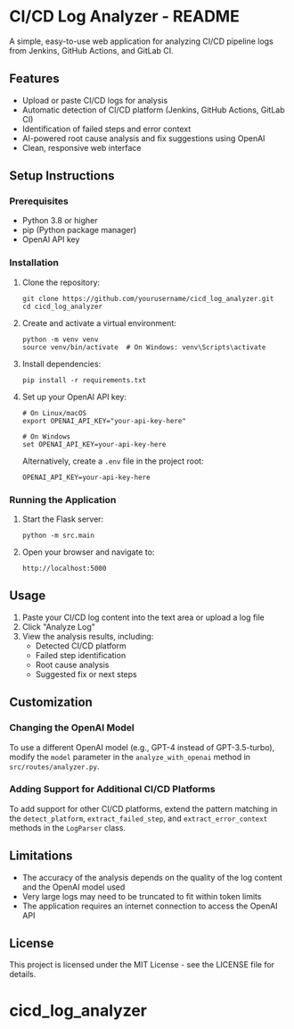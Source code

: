 # CI/CD Log Analyzer - README

A simple, easy-to-use web application for analyzing CI/CD pipeline logs from Jenkins, GitHub Actions, and GitLab CI.

## Features

- Upload or paste CI/CD logs for analysis
- Automatic detection of CI/CD platform (Jenkins, GitHub Actions, GitLab CI)
- Identification of failed steps and error context
- AI-powered root cause analysis and fix suggestions using OpenAI
- Clean, responsive web interface

## Setup Instructions

### Prerequisites

- Python 3.8 or higher
- pip (Python package manager)
- OpenAI API key

### Installation

1. Clone the repository:
   ```
   git clone https://github.com/yourusername/cicd_log_analyzer.git
   cd cicd_log_analyzer
   ```

2. Create and activate a virtual environment:
   ```
   python -m venv venv
   source venv/bin/activate  # On Windows: venv\Scripts\activate
   ```

3. Install dependencies:
   ```
   pip install -r requirements.txt
   ```

4. Set up your OpenAI API key:
   ```
   # On Linux/macOS
   export OPENAI_API_KEY="your-api-key-here"
   
   # On Windows
   set OPENAI_API_KEY=your-api-key-here
   ```

   Alternatively, create a `.env` file in the project root:
   ```
   OPENAI_API_KEY=your-api-key-here
   ```

### Running the Application

1. Start the Flask server:
   ```
   python -m src.main
   ```

2. Open your browser and navigate to:
   ```
   http://localhost:5000
   ```

## Usage

1. Paste your CI/CD log content into the text area or upload a log file
2. Click "Analyze Log"
3. View the analysis results, including:
   - Detected CI/CD platform
   - Failed step identification
   - Root cause analysis
   - Suggested fix or next steps

## Customization

### Changing the OpenAI Model

To use a different OpenAI model (e.g., GPT-4 instead of GPT-3.5-turbo), modify the `model` parameter in the `analyze_with_openai` method in `src/routes/analyzer.py`.

### Adding Support for Additional CI/CD Platforms

To add support for other CI/CD platforms, extend the pattern matching in the `detect_platform`, `extract_failed_step`, and `extract_error_context` methods in the `LogParser` class.

## Limitations

- The accuracy of the analysis depends on the quality of the log content and the OpenAI model used
- Very large logs may need to be truncated to fit within token limits
- The application requires an internet connection to access the OpenAI API

## License

This project is licensed under the MIT License - see the LICENSE file for details.
# cicd_log_analyzer
